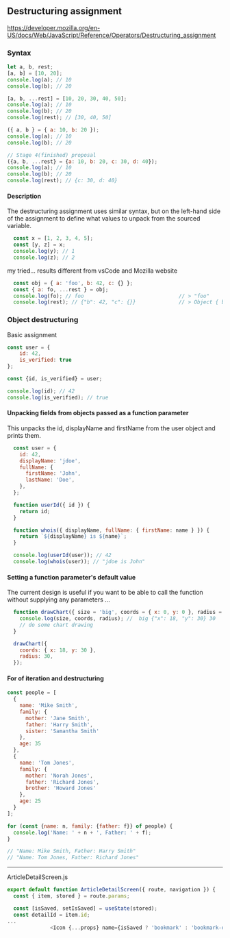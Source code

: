 ## Destructuring assignment
https://developer.mozilla.org/en-US/docs/Web/JavaScript/Reference/Operators/Destructuring_assignment

### Syntax
``` js
let a, b, rest;
[a, b] = [10, 20];
console.log(a); // 10
console.log(b); // 20

[a, b, ...rest] = [10, 20, 30, 40, 50];
console.log(a); // 10
console.log(b); // 20
console.log(rest); // [30, 40, 50]

({ a, b } = { a: 10, b: 20 });
console.log(a); // 10
console.log(b); // 20

// Stage 4(finished) proposal
({a, b, ...rest} = {a: 10, b: 20, c: 30, d: 40});
console.log(a); // 10
console.log(b); // 20
console.log(rest); // {c: 30, d: 40}
```
#### Description
The destructuring assignment uses similar syntax, but on the left-hand side of the assignment to define what values to unpack from the sourced variable.
``` js
  const x = [1, 2, 3, 4, 5];
  const [y, z] = x;
  console.log(y); // 1
  console.log(z); // 2
```
my tried... results different from vsCode and Mozilla website  
``` js
  const obj = { a: 'foo', b: 42, c: {} };
  const { a: fo, ...rest } = obj;
  console.log(fo); // foo                               // > "foo"
  console.log(rest); // {"b": 42, "c": {}}              // > Object { b: 42, c: Object {  } }
```

### Object destructuring
Basic assignment
``` js
const user = {
    id: 42,
    is_verified: true
};

const {id, is_verified} = user;

console.log(id); // 42
console.log(is_verified); // true
```


#### Unpacking fields from objects passed as a function parameter
This unpacks the id, displayName and firstName from the user object and prints them.
``` js  
  const user = {
    id: 42,
    displayName: 'jdoe',
    fullName: {
      firstName: 'John',
      lastName: 'Doe',
    },
  };

  function userId({ id }) {
    return id;
  }

  function whois({ displayName, fullName: { firstName: name } }) {
    return `${displayName} is ${name}`;
  }

  console.log(userId(user)); // 42
  console.log(whois(user)); // "jdoe is John"
```

####  Setting a function parameter's default value
The current design is useful if you want to be able to call the function without supplying any parameters ...
``` js
  function drawChart({ size = 'big', coords = { x: 0, y: 0 }, radius = 25 } = {}) {
    console.log(size, coords, radius); //  big {"x": 18, "y": 30} 30
    // do some chart drawing
  }

  drawChart({
    coords: { x: 18, y: 30 },
    radius: 30,
  });
```  

#### For of iteration and destructuring
``` js
const people = [
  {
    name: 'Mike Smith',
    family: {
      mother: 'Jane Smith',
      father: 'Harry Smith',
      sister: 'Samantha Smith'
    },
    age: 35
  },
  {
    name: 'Tom Jones',
    family: {
      mother: 'Norah Jones',
      father: 'Richard Jones',
      brother: 'Howard Jones'
    },
    age: 25
  }
];

for (const {name: n, family: {father: f}} of people) {
  console.log('Name: ' + n + ', Father: ' + f);
}

// "Name: Mike Smith, Father: Harry Smith"
// "Name: Tom Jones, Father: Richard Jones"

```
---
ArticleDetailScreen.js
``` js
export default function ArticleDetailScreen({ route, navigation }) {
  const { item, stored } = route.params;

  const [isSaved, setIsSaved] = useState(stored);
  const detailId = item.id;
...
              <Icon {...props} name={isSaved ? 'bookmark' : 'bookmark-outline'} fill={Color.text} />  
```        
